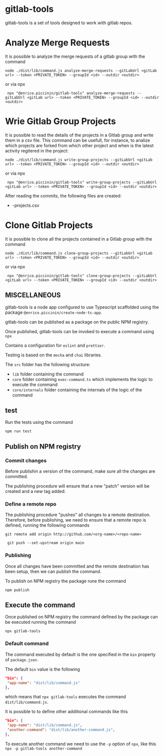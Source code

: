 # gitlab-tools

gitlab-tools is a set of tools designed to work with gitlab repos.

# Analyze Merge Requests

It is possible to analyze the merge requests of a gitlab group with the command

`node ./dist/lib/command.js analyze-merge-requests --gitLabUrl <gitLab url> --token <PRIVATE_TOKEN> --groupId <id> --outdir <outdir>`

or via npx

` npx "@enrico.piccinin/gitlab-tools" analyze-merge-requests --gitLabUrl <gitLab url> --token <PRIVATE_TOKEN> --groupId <id> --outdir <outdir>`

# Wrie Gitlab Group Projects

It is possible to read the details of the projects in a Gitlab group and write them in a csv file. This command can be usefull, for instance, to analize which projects are forked from which other project and when is the latest activity regitered in the project:

`node ./dist/lib/command.js write-group-projects --gitLabUrl <gitLab url> --token <PRIVATE_TOKEN> --groupId <id> --outdir <outdir>`

or via npx

` npx "@enrico.piccinin/gitlab-tools" write-group-projects --gitLabUrl <gitLab url> --token <PRIVATE_TOKEN> --groupId <id> --outdir <outdir>`

After reading the commits, the following files are created:

-   <group-name>-projects.csv

# Clone Gitlab Projects

It is possible to clone all the projects contained in a Gitlab group with the command

`node ./dist/lib/command.js clone-group-projects --gitLabUrl <gitLab url> --token <PRIVATE_TOKEN> --groupId <id> --outdir <outdir>`

or via npx

` npx "@enrico.piccinin/gitlab-tools" clone-group-projects --gitLabUrl <gitLab url> --token <PRIVATE_TOKEN> --groupId <id> --outdir <outdir>`

## MISCELLANEOUS

gitlab-tools is a node app configured to use Typescript scaffolded using the package `@enrico.piccinin/create-node-ts-app`.

gitlab-tools can be published as a package on the public NPM registry.

Once published, gitlab-tools can be invoked to execute a command using `npx`

Contains a configuration for `eslint` and `prettier`.

Testing is based on the `mocha` and `chai` libraries.

The `src` folder has the following structure:

-   `lib` folder containing the command
-   `core` folder containing `exec-command.ts` which implements the logic to execute the command
-   `core/internals` folder containing the internals of the logic of the command

## test

Run the tests using the command

`npm run test`

## Publish on NPM registry

### Commit changes

Before publishin a version of the command, make sure all the changes are committed.

The publishing procedure will ensure that a new "patch" version will be created and a new tag added.

### Define a remote repo

The publishing procedure "pushes" all changes to a remote destination. Therefore, before publishing, we need to ensure that a remote repo is defined, running the following commands

`git remote add origin http://github.com/<org-name>/<repo-name>`

` git push --set-upstream origin main`

### Publishing

Once all changes have been committed and the remote destination has been setup, then we can publish the command.

To publish on NPM registry the package rune the command

`npm publish`

## Execute the command

Once published on NPM registry the command defined by the package can be executed running the command

`npx gitlab-tools`

### Default command

The command executed by default is the one specified in the `bin` property of `package.json`.

The default `bin` value is the following

```json
"bin": {
 "app-name": "dist/lib/command.js"
},
```

which means that `npx gitlab-tools` executes the command `dist/lib/command.js`.

It is possible to to define other additional commands like this

```json
"bin": {
 "app-name": "dist/lib/command.js",
 "another-command": "dist/lib/another-command.js",
},
```

To execute another command we need to use the `-p` option of `npx`, like this
`npx -p gitlab-tools another-command`
